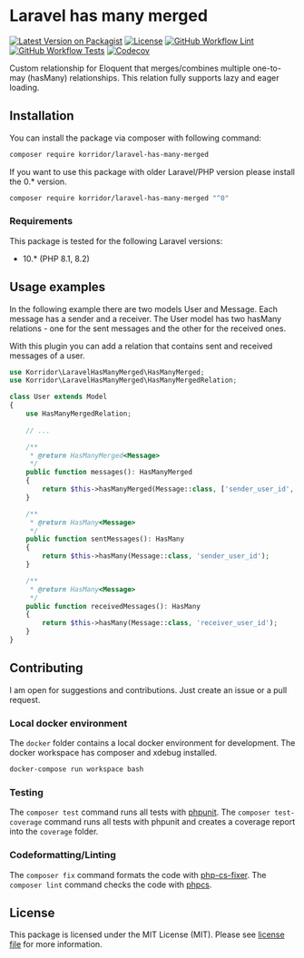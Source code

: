 # Laravel has many merged

[![Latest Version on Packagist](https://img.shields.io/packagist/v/korridor/laravel-has-many-merged?style=flat-square)](https://packagist.org/packages/korridor/laravel-has-many-merged)
[![License](https://img.shields.io/packagist/l/korridor/laravel-has-many-merged?style=flat-square)](license.md)
[![GitHub Workflow Lint](https://img.shields.io/github/actions/workflow/status/korridor/laravel-has-many-merged/lint.yml?label=lint&style=flat-square)](https://github.com/korridor/laravel-has-many-merged/actions/workflows/lint.yml)
[![GitHub Workflow Tests](https://img.shields.io/github/actions/workflow/status/korridor/laravel-has-many-merged/unittests.yml?label=tests&style=flat-square)](https://github.com/korridor/laravel-has-many-merged/actions/workflows/unittests.yml)
[![Codecov](https://img.shields.io/codecov/c/github/korridor/laravel-has-many-merged?style=flat-square)](https://codecov.io/gh/korridor/laravel-has-many-merged)

Custom relationship for Eloquent that merges/combines multiple one-to-may (hasMany) relationships.
This relation fully supports lazy and eager loading.

## Installation

You can install the package via composer with following command:

```bash
composer require korridor/laravel-has-many-merged
```

If you want to use this package with older Laravel/PHP version please install the 0.* version.

```bash
composer require korridor/laravel-has-many-merged "^0"
```

### Requirements

This package is tested for the following Laravel versions:

- 10.* (PHP 8.1, 8.2)

## Usage examples

In the following example there are two models User and Message.
Each message has a sender and a receiver.
The User model has two hasMany relations - one for the sent messages and the other for the received ones.

With this plugin you can add a relation that contains sent and received messages of a user.

```php
use Korridor\LaravelHasManyMerged\HasManyMerged;
use Korridor\LaravelHasManyMerged\HasManyMergedRelation;

class User extends Model
{
    use HasManyMergedRelation;
    
    // ...

    /**
     * @return HasManyMerged<Message>
     */
    public function messages(): HasManyMerged
    {
        return $this->hasManyMerged(Message::class, ['sender_user_id', 'receiver_user_id']);
    }

    /**
     * @return HasMany<Message>
     */
    public function sentMessages(): HasMany
    {
        return $this->hasMany(Message::class, 'sender_user_id');
    }

    /**
     * @return HasMany<Message>
     */
    public function receivedMessages(): HasMany
    {
        return $this->hasMany(Message::class, 'receiver_user_id');
    }
}
```

## Contributing

I am open for suggestions and contributions. Just create an issue or a pull request.

### Local docker environment

The `docker` folder contains a local docker environment for development.
The docker workspace has composer and xdebug installed.

```bash
docker-compose run workspace bash
```

### Testing

The `composer test` command runs all tests with [phpunit](https://phpunit.de/).
The `composer test-coverage` command runs all tests with phpunit and creates a coverage report into the `coverage` folder.

### Codeformatting/Linting

The `composer fix` command formats the code with [php-cs-fixer](https://github.com/FriendsOfPHP/PHP-CS-Fixer).
The `composer lint` command checks the code with [phpcs](https://github.com/squizlabs/PHP_CodeSniffer).

## License

This package is licensed under the MIT License (MIT). Please see [license file](license.md) for more information.
